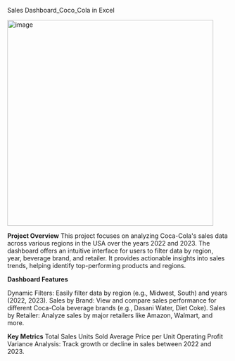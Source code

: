 Sales Dashboard_Coco_Cola in Excel

<img width="468" alt="image" src="https://github.com/user-attachments/assets/bf0fb5f6-f0cf-40d5-9347-66813ab84f06">

**Project Overview**
This project focuses on analyzing Coca-Cola's sales data across various regions in the USA over the years 2022 and 2023. The dashboard offers an intuitive interface for users to filter data by region, year, beverage brand, and retailer. It provides actionable insights into sales trends, helping identify top-performing products and regions.

**Dashboard Features**

Dynamic Filters: Easily filter data by region (e.g., Midwest, South) and years (2022, 2023).
Sales by Brand: View and compare sales performance for different Coca-Cola beverage brands (e.g., Dasani Water, Diet Coke).
Sales by Retailer: Analyze sales by major retailers like Amazon, Walmart, and more.

**Key Metrics**
Total Sales
Units Sold
Average Price per Unit
Operating Profit
Variance Analysis: Track growth or decline in sales between 2022 and 2023.


